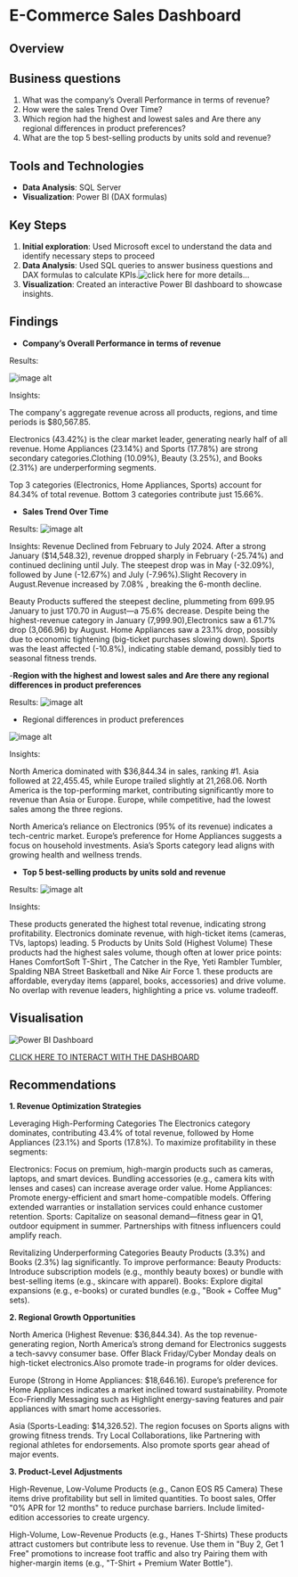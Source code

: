# E-Commerce Sales Dashboard

## Overview

## Business questions
1.	What was the company’s Overall Performance in terms of revenue?
2.	How were the sales Trend  Over Time?
3.	Which region had the highest and lowest sales and Are there any regional differences in product preferences?
4.	What are the top 5 best-selling products by units sold and revenue?

## Tools and Technologies
- **Data Analysis**: SQL Server 
- **Visualization**: Power BI (DAX formulas)


## Key Steps
1. **Initial exploration**: Used Microsoft excel to understand the data and identify necessary steps to proceed 
1. **Data Analysis**: Used SQL queries to answer business questions and DAX formulas to calculate KPIs.![click here for more details...](scripts/)
2. **Visualization**: Created an interactive Power BI dashboard to showcase insights.


## Findings
- **Company’s Overall Performance in terms of revenue**

Results:

![image alt](https://github.com/KelvinOwusu07/Data-Analyst-Portfolio/blob/da5bac21eb8a43a680eaf25205aa45934e63a65e/Online_shop_sales/visuals/online%20sales%2007_04_2025%205_09_57%20pm.png)


Insights:

The company's aggregate revenue across all products, regions, and time periods is $80,567.85.

Electronics (43.42%) is the clear market leader, generating nearly half of all revenue. Home Appliances (23.14%) and Sports (17.78%) are strong secondary categories.Clothing (10.09%), Beauty (3.25%), and Books (2.31%) are underperforming segments.

Top 3 categories (Electronics, Home Appliances, Sports) account for 84.34% of total revenue. Bottom 3 categories contribute just 15.66%.


- **Sales Trend Over Time**

Results:
![image alt](https://github.com/KelvinOwusu07/Data-Analyst-Portfolio/blob/3178c6b51f59b24ab7e44e58f1fe108aa7dd6a9e/Online_shop_sales/visuals/Untitled%20-%20Power%20BI%20Desktop%2020_03_2025%205_50_33%20pm.png)

Insights:
Revenue Declined from February to July 2024. After a strong January ($14,548.32), revenue dropped sharply in February (-25.74%) and continued declining until July.
The steepest drop was in May (-32.09%), followed by June (-12.67%) and July (-7.96%).Slight Recovery in August.Revenue increased by 7.08% , breaking the 6-month decline.

Beauty Products suffered the steepest decline, plummeting from 699.95 January to just 170.70 in August—a 75.6% decrease. 
Despite being the highest-revenue category in January (7,999.90),Electronics saw a 61.7%  drop (3,066.96) by August. Home Appliances saw a 23.1% drop, possibly due to economic tightening (big-ticket purchases slowing down). Sports was the least affected (-10.8%), indicating stable demand, possibly tied to seasonal fitness trends.


-**Region with the highest and lowest sales and Are there any regional differences in product preferences**

Results:
![image alt](https://github.com/KelvinOwusu07/Data-Analyst-Portfolio/blob/096c914f09f502174171f721b96ad2669c928d22/Online_shop_sales/visuals/Untitled%20-%20Power%20BI%20Desktop%2020_03_2025%206_21_47%20pm.png)






- Regional differences in product preferences




![image alt](https://github.com/KelvinOwusu07/Data-Analyst-Portfolio/blob/c3f1d8a769df4af93cde41b840505ff9d8890a55/Online_shop_sales/visuals/pres.png
)

Insights:

North America dominated with $36,844.34 in sales, ranking #1. Asia followed at 22,455.45, while Europe trailed slightly at 21,268.06.
North America is the top-performing market, contributing significantly more to revenue than Asia or Europe. Europe, while competitive, had the lowest sales among the three regions.

North America’s reliance on Electronics (95% of its revenue) indicates a tech-centric market. Europe’s preference for Home Appliances suggests a focus on household investments. Asia’s Sports category lead aligns with growing health and wellness trends.


- **Top 5 best-selling products by units sold and revenue**

Results:
![image alt](https://github.com/KelvinOwusu07/Data-Analyst-Portfolio/blob/71c8f34f6eadd11f43dcd23f9880eca43e358f7d/Online_shop_sales/visuals/unit%20revenue.png)

Insights:

These products generated the highest total revenue, indicating strong profitability. Electronics dominate revenue, with high-ticket items (cameras, TVs, laptops) leading. 5 Products by Units Sold (Highest Volume)
These products had the highest sales volume, though often at lower price points:
Hanes ComfortSoft T-Shirt	, The Catcher in the Rye, Yeti Rambler Tumbler, Spalding NBA Street Basketball and Nike Air Force 1. these products are affordable, everyday items (apparel, books, accessories)  and drive volume. No overlap with revenue leaders, highlighting a price vs. volume tradeoff.

## Visualisation
![Power BI Dashboard](visuals/online_sales_dashboard.gif)

[CLICK HERE TO INTERACT WITH THE DASHBOARD](https://app.fabric.microsoft.com/view?r=eyJrIjoiZThiYzAzYmUtODA1Yi00NzM4LTkyNjUtNTZhMWJiMGNjZDBmIiwidCI6ImUwMmQxZTM1LWZmYjYtNGY0My1hZWVhLWFjNzlhZTBmM2M1ZSJ9)

## Recommendations 

**1. Revenue Optimization Strategies**

Leveraging High-Performing Categories
The Electronics category dominates, contributing 43.4% of total revenue, followed by Home Appliances (23.1%) and Sports (17.8%). To maximize profitability in these segments:

Electronics: Focus on premium, high-margin products such as cameras, laptops, and smart devices. Bundling accessories (e.g., camera kits with lenses and cases) can increase average order value.
Home Appliances: Promote energy-efficient and smart home-compatible models. Offering extended warranties or installation services could enhance customer retention.
Sports: Capitalize on seasonal demand—fitness gear in Q1, outdoor equipment in summer. Partnerships with fitness influencers could amplify reach.

Revitalizing Underperforming Categories
Beauty Products (3.3%) and Books (2.3%) lag significantly. To improve performance:
Beauty Products: Introduce subscription models (e.g., monthly beauty boxes) or bundle with best-selling items (e.g., skincare with apparel).
Books: Explore digital expansions (e.g., e-books) or curated bundles (e.g., "Book + Coffee Mug" sets).

**2. Regional Growth Opportunities**

North America (Highest Revenue: $36,844.34). As the top revenue-generating region, North America’s strong demand for Electronics suggests a tech-savvy consumer base. Offer Black Friday/Cyber Monday deals on high-ticket electronics.Also promote trade-in programs for older devices.

Europe (Strong in Home Appliances: $18,646.16). Europe’s preference for Home Appliances indicates a market inclined toward sustainability. Promote Eco-Friendly Messaging such as Highlight energy-saving features and pair appliances with smart home accessories.

Asia (Sports-Leading: $14,326.52). The region focuses on Sports aligns with growing fitness trends. Try Local Collaborations, like Partnering with regional athletes for endorsements. Also promote sports gear ahead of major events.

**3. Product-Level Adjustments**

High-Revenue, Low-Volume Products (e.g., Canon EOS R5 Camera)
These items drive profitability but sell in limited quantities. To boost sales, Offer "0% APR for 12 months" to reduce purchase barriers. Include limited-edition accessories to create urgency.

High-Volume, Low-Revenue Products (e.g., Hanes T-Shirts)
These products attract customers but contribute less to revenue. Use them in "Buy 2, Get 1 Free" promotions to increase foot traffic and also try Pairing them  with higher-margin items (e.g., "T-Shirt + Premium Water Bottle").
